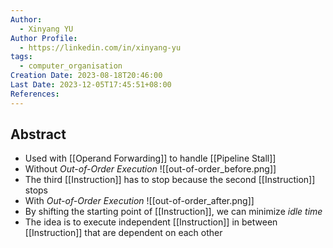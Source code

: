 ```yaml
---
Author:
  - Xinyang YU
Author Profile:
  - https://linkedin.com/in/xinyang-yu
tags:
  - computer_organisation
Creation Date: 2023-08-18T20:46:00
Last Date: 2023-12-05T17:45:51+08:00
References: 
---
```

## Abstract
- Used with [[Operand Forwarding]] to handle [[Pipeline Stall]]
- Without *Out-of-Order Execution*
![[out-of-order_before.png]]
- The third [[Instruction]] has to stop because the second [[Instruction]] stops
- With *Out-of-Order Execution*
![[out-of-order_after.png]]
- By shifting the starting point of [[Instruction]], we can minimize *idle time*
- The idea is to execute independent [[Instruction]] in between [[Instruction]] that are dependent on each other